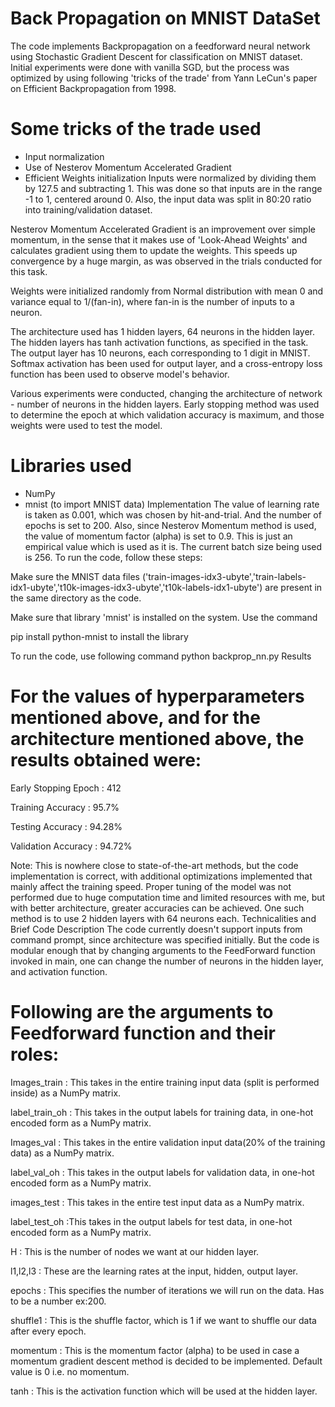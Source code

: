 # Back Propagation on MNIST DataSet
The code implements Backpropagation on a feedforward neural network using Stochastic Gradient Descent for classification on MNIST dataset. Initial experiments were done with vanilla SGD, but the process was optimized by using following 'tricks of the trade' from Yann LeCun's paper on Efficient Backpropagation from 1998.
# Some tricks of the trade used
* Input normalization
* Use of Nesterov Momentum Accelerated Gradient
* Efficient Weights initialization
Inputs were normalized by dividing them by 127.5 and subtracting 1. This was done so that inputs are in the range -1 to 1, centered around 0. Also, the input data was split in 80:20 ratio into training/validation dataset.

Nesterov Momentum Accelerated Gradient is an improvement over simple momentum, in the sense that it makes use of 'Look-Ahead Weights' and calculates gradient using them to update the weights. This speeds up convergence by a huge margin, as was observed in the trials conducted for this task.

Weights were initialized randomly from Normal distribution with mean 0 and variance equal to 1/(fan-in), where fan-in is the number of inputs to a neuron.

The architecture used has 1 hidden layers, 64 neurons in the hidden layer. The hidden layers has tanh activation functions, as specified in the task. The output layer has 10 neurons, each corresponding to 1 digit in MNIST. Softmax activation has been used for output layer, and a cross-entropy loss function has been used to observe model's behavior.

Various experiments were conducted, changing the architecture of network - number of neurons in the hidden layers. Early stopping method was used to determine the epoch at which validation accuracy is maximum, and those weights were used to test the model.

# Libraries used
* NumPy
* mnist (to import MNIST data)
Implementation
The value of learning rate is taken as 0.001, which was chosen by hit-and-trial. And the number of epochs is set to 200. Also, since Nesterov Momentum method is used, the value of momentum factor (alpha) is set to 0.9. This is just an empirical value which is used as it is. The current batch size being used is 256. To run the code, follow these steps:

Make sure the MNIST data files ('train-images-idx3-ubyte','train-labels-idx1-ubyte','t10k-images-idx3-ubyte','t10k-labels-idx1-ubyte') are present in the same directory as the code.

Make sure that library 'mnist' is installed on the system. Use the command

pip install python-mnist
to install the library

To run the code, use following command
python backprop_nn.py
Results
# For the values of hyperparameters mentioned above, and for the architecture mentioned above, the results obtained were:

Early Stopping Epoch : 412

Training Accuracy : 95.7%

Testing Accuracy : 94.28%

Validation Accuracy : 94.72%

Note: This is nowhere close to state-of-the-art methods, but the code implementation is correct, with additional optimizations implemented that mainly affect the training speed. Proper tuning of the model was not performed due to huge computation time and limited resources with me, but with better architecture, greater accuracies can be achieved. One such method is to use 2 hidden layers with 64 neurons each.
Technicalities and Brief Code Description
The code currently doesn't support inputs from command prompt, since architecture was specified initially. But the code is modular enough that by changing arguments to the FeedForward function invoked in main, one can change the number of neurons in the hidden layer, and activation function. 
# Following are the arguments to Feedforward function and their roles:

Images_train : This takes in the entire training input data (split is performed inside) as a NumPy matrix.

label_train_oh : This takes in the output labels for training data, in one-hot encoded form as a NumPy matrix.

Images_val : This takes in the entire validation input data(20% of the training data) as a NumPy matrix.

label_val_oh : This takes in the output labels for validation data, in one-hot encoded form as a NumPy matrix.

images_test  : This takes in the entire test input data as a NumPy matrix.

label_test_oh :This takes in the output labels for test data, in one-hot encoded form as a NumPy matrix.

H : This is the number of nodes we want at our hidden layer.

l1,l2,l3 : These are the learning rates at the input, hidden, output layer.

epochs : This specifies the number of iterations we will run on the data. Has to be a number ex:200.

shuffle1 : This is the shuffle factor, which is 1 if we want to shuffle our data after every epoch.

momentum : This is the momentum factor (alpha) to be used in case a momentum gradient descent method is decided to be implemented. Default value is 0 i.e. no momentum.

tanh : This is the activation function which will be used at the hidden layer.
